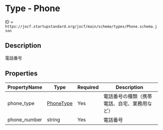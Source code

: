 # Type - Phone

ID = `https://jocf.startupstandard.org/jocf/main/schema/types/Phone.schema.json`

## Description
電話番号

## Properties

| PropertyName | Type | Required | Description |
|-------------|------|----------|-------------|
| phone_type | [PhoneType](../../enums/PhoneType.md) | Yes | 電話番号の種類（携帯電話、自宅、業務用など） |
| phone_number | string | Yes | 電話番号 |